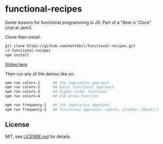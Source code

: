 # functional-recipes

Some lessons for functional programming in JS. Part of a "Beer o' Clock" chat at Jam3.

Clone then install:

```sh
git clone https://github.com/mattdesl/functional-recipes.git
cd functional-recipes
npm install
```

[Slides here](https://github.com/mattdesl/functional-recipes/blob/master/slides.md)

Then run any of the demos like so: 

```sh
npm run colors-1      ## the imperative approach
npm run colors-2      ## basic functional approach
npm run colors-3      ## higher order functions
npm run colors-4      ## ES6 arrow function

npm run frequency-1   ## the imperative approach
npm run frequency-2   ## functional approach: reduce, plucker, Object.keys
```

## License

MIT, see [LICENSE.md](http://github.com/mattdesl/functional-recipes/blob/master/LICENSE.md) for details.
